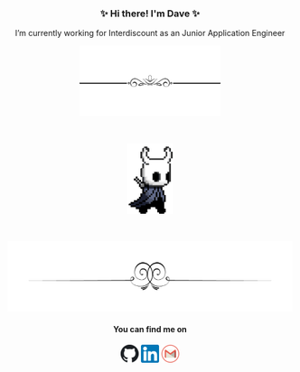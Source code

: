 <h3 align="center">✨ Hi there! I'm Dave ✨</h3>
<p align="center">I’m currently working for Interdiscount as an Junior Application Engineer</p>
<p align="center"><img src="https://github.com/vonmuehlenen/vonmuehlenen/blob/master/assets/upper.png" height="125"/></p>
<br />
<p align="center"><img src="https://github.com/vonmuehlenen/vonmuehlenen/blob/master/assets/hollow-knight.gif" height="125"/></p>
<br />
<p align="center"><img src="https://github.com/vonmuehlenen/vonmuehlenen/blob/master/assets/down.png" height="125"/></p>
<h4 align="center">You can find me on</h4>
<p align="center">
  <a href="http://www.github.com/vonmuehlenen"><img src="https://github.com/vonmuehlenen/vonmuehlenen/blob/master/assets/github.png"/></a>
  <a href="https://ch.linkedin.com/in/david-von-m%C3%BChlenen-451537178"><img src="https://github.com/vonmuehlenen/vonmuehlenen/blob/master/assets/linkedin.png"/></a>
  <a href="mailto:david.vonmuehlenen@gmail.com"><img src="https://github.com/vonmuehlenen/vonmuehlenen/blob/master/assets/gmail.png"/></a>
</p>  
